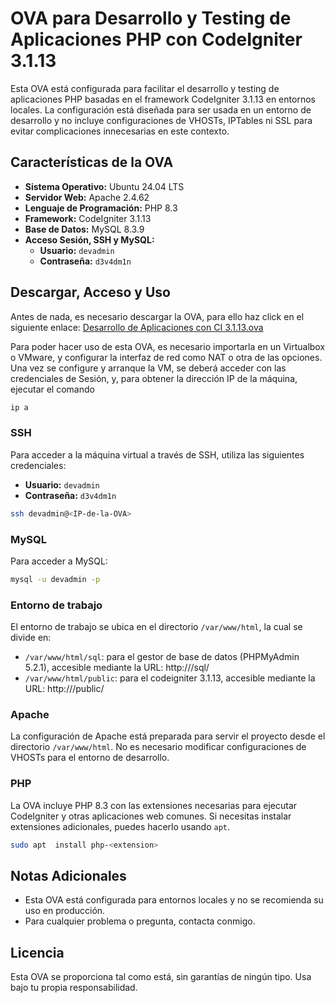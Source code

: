 # OVA para Desarrollo y Testing de Aplicaciones PHP con CodeIgniter 3.1.13

Esta OVA está configurada para facilitar el desarrollo y testing de aplicaciones PHP basadas en el framework CodeIgniter 3.1.13 en entornos locales. La configuración está diseñada para ser usada en un entorno de desarrollo y no incluye configuraciones de VHOSTs, IPTables ni SSL para evitar complicaciones innecesarias en este contexto.

## Características de la OVA

- **Sistema Operativo:** Ubuntu 24.04 LTS
- **Servidor Web:** Apache 2.4.62
- **Lenguaje de Programación:** PHP 8.3
- **Framework:** CodeIgniter 3.1.13
- **Base de Datos:** MySQL 8.3.9
- **Acceso Sesión, SSH y MySQL:**
  - **Usuario:** `devadmin`
  - **Contraseña:** `d3v4dm1n`

## Descargar, Acceso y Uso

Antes de nada, es necesario descargar la OVA, para ello haz click en el siguiente enlace:
[Desarrollo de Aplicaciones con CI 3.1.13.ova](https://mega.nz/file/5oJCEYja#M6ICl_uhYz6b5lHPucNpQq7NyWLixTW-Eh0pOLeUcxI)

Para poder hacer uso de esta OVA, es necesario importarla en un Virtualbox o VMware, y configurar la interfaz de red como NAT o otra de las opciones. Una vez se configure y arranque la VM, se deberá acceder con las credenciales de Sesión, y, para obtener la dirección IP de la máquina, ejecutar el comando

```bash
ip a
```

### SSH

Para acceder a la máquina virtual a través de SSH, utiliza las siguientes credenciales:

- **Usuario:** `devadmin`
- **Contraseña:** `d3v4dm1n`

```bash
ssh devadmin@<IP-de-la-OVA>
```

### MySQL

Para acceder a MySQL:

```bash
mysql -u devadmin -p
```

### Entorno de trabajo

El entorno de trabajo se ubica en el directorio `/var/www/html`, la cual se divide en:

- `/var/www/html/sql`: para el gestor de base de datos (PHPMyAdmin 5.2.1), accesible mediante la URL: http://<IP-de-la-OVA>/sql/
- `/var/www/html/public`: para el codeigniter 3.1.13, accesible mediante la URL: http://<IP-de-la-OVA>/public/

### Apache

La configuración de Apache está preparada para servir el proyecto desde el directorio `/var/www/html`. No es necesario modificar configuraciones de VHOSTs para el entorno de desarrollo.

### PHP

La OVA incluye PHP 8.3 con las extensiones necesarias para ejecutar CodeIgniter y otras aplicaciones web comunes. Si necesitas instalar extensiones adicionales, puedes hacerlo usando `apt`.

```bash
sudo apt  install php-<extension>
```

## Notas Adicionales

- Esta OVA está configurada para entornos locales y no se recomienda su uso en producción.
- Para cualquier problema o pregunta, contacta conmigo.

## Licencia

Esta OVA se proporciona tal como está, sin garantías de ningún tipo. Usa bajo tu propia responsabilidad.
